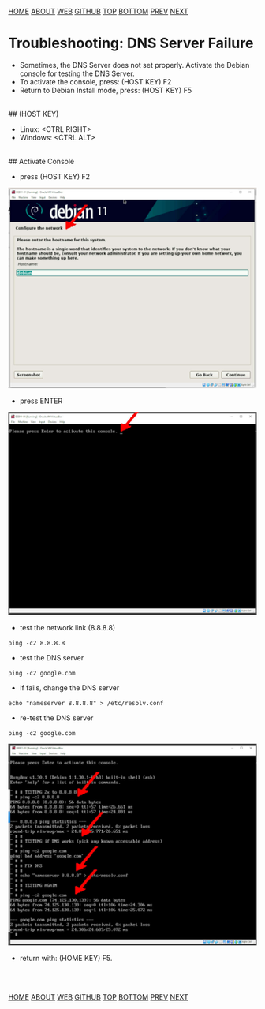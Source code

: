 ---
---

[HOME](index.md)
[ABOUT](README.md)
[WEB](https://osp4diss.vlsm.org/)
[GITHUB](https://github.com/os2xx/osp4diss)
[TOP](#)
[BOTTOM](#endofpage)
[PREV](index.md#idx03)
[NEXT](index.md#idx03)

# Troubleshooting: DNS Server Failure

* Sometimes, the DNS Server does not set properly.
Activate the Debian console for testing the DNS Server.
* To activate the console, press: (HOST KEY) F2
* Return to Debian Install mode, press: (HOST KEY) F5

<br>
## (HOST KEY)

* Linux: &lt;CTRL RIGHT>
* Windows: &lt;CTRL ALT>

<br>
## Activate Console

* press (HOST KEY) F2

<img src="pictures/OS21-120.jpg"  width="960">

* press ENTER

<img src="pictures/OS21-121.jpg"  width="960">

* test the network link (8.8.8.8)

```
ping -c2 8.8.8.8

```

* test the DNS server

```
ping -c2 google.com

```

* if fails, change the DNS server

```
echo "nameserver 8.8.8.8" > /etc/resolv.conf

```

* re-test the DNS server

```
ping -c2 google.com

```

<img src="pictures/OS21-122.jpg"  width="960">

* return with: (HOME KEY) F5.

<br id="endofpage"><br>

[HOME](index.md)
[ABOUT](README.md)
[WEB](https://osp4diss.vlsm.org/)
[GITHUB](https://github.com/os2xx/osp4diss)
[TOP](#)
[BOTTOM](#endofpage)
[PREV](index.md#idx03)
[NEXT](index.md#idx03)
<br>

